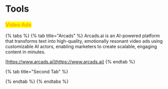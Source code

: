 # Tools

### <mark style="color:orange;">Video Ads</mark>

{% tabs %}
{% tab title="Arcads" %}
Arcads.ai is an AI-powered platform that transforms text into high-quality, emotionally resonant video ads using customizable AI actors, enabling marketers to create scalable, engaging content in minutes.

[https://www.arcads.ai](https://www.arcads.ai)
{% endtab %}

{% tab title="Second Tab" %}

{% endtab %}
{% endtabs %}




